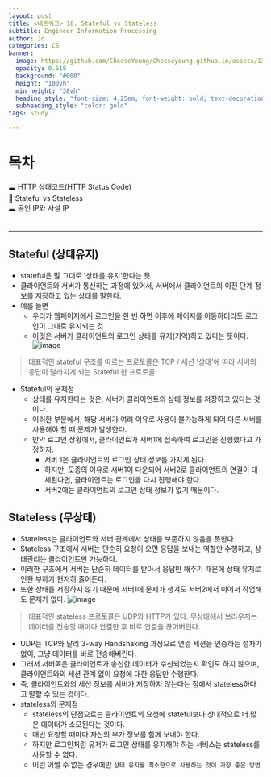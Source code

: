 ```yaml
---
layout: post
title: <네트워크> 18. Stateful vs Stateless
subtitle: Engineer Information Processing
author: Jo
categories: CS
banner:
  image: https://github.com/CheeseYoung/Cheeseyoung.github.io/assets/132384527/491f341f-df33-436a-9d4f-1b33f067485d
  opacity: 0.618
  background: "#000"
  height: "100vh"
  min_height: "38vh"
  heading_style: "font-size: 4.25em; font-weight: bold; text-decoration: underline"
  subheading_style: "color: gold"
tags: Study

---
```


# 목차
🕳 HTTP 상태코드(HTTP Status Code) <br>
📌 Stateful vs Stateless <br>
🕳 공인 IP와 사설 IP <br>
<br>
<hr>

## Stateful (상태유지)
- stateful은 말 그대로 '상태를 유지'한다는 뜻
- 클라이언트와 서버가 통신하는 과정에 있어서, 서버에서 클라이언트의 이전 단계 정보를 저장하고 있는 상태를 말한다.
- 예를 들면
  - 우리가 웹페이지에서 로그인을 한 번 하면 이후에 페이지를 이동하더라도 로그인이 그대로 유지되는 것
  - 이것은 서버가 클라이언트의 로그인 상태를 유지(기억)하고 있다는 뜻이다.
![image](https://github.com/CheeseYoung/Cheeseyoung.github.io/assets/132384527/35ead907-34b3-44b5-a2a2-be2ef9accff5)
> 대표적인 stateful 구조를 따르는 프로토콜은 TCP / 세션 '상태'에 따라 서버의 응답이 달라지게 되는 Stateful 한 프로토콜
- Stateful의 문제점
  - 상태를 유지한다는 것은, 서버가 클라이언트의 상태 정보를 저장하고 있다는 것이다.
  - 이러한 부분에서, 해당 서버가 여러 이유로 사용이 불가능하게 되어 다른 서버를 사용해야 할 때 문제가 발생한다.
  - 만약 로그인 상황에서, 클라이언트가 서버1에 접속하여 로그인을 진행했다고 가정하자.
    - 서버 1은 클라이언트의 로그인 상태 정보를 가지게 된다.
    - 하지만, 모종의 이유로 서버1이 다운되어 서버2로 클라이언트의 연결이 대체된다면, 클라이언트는 로그인을 다시 진행해야 한다.
    - 서버2에는 클라이언트의 로그인 상태 정보가 없기 때문이다.

## Stateless (무상태)
- Stateless는 클라이언트와 서버 관계에서 상태를 보존하지 않음을 뜻한다.
- Stateless 구조에서 서버는 단순히 요청이 오면 응답을 보내는 역할만 수행하고, 상태관리는 클라이언트만 가능하다.
- 이러한 구조에서 서버는 단순히 데이터를 받아서 응답만 해주기 때문에 상태 유지로 인한 부하가 현저히 줄어든다.
- 또한 상태를 저장하지 않기 때문에 서버1에 문제가 생겨도 서버2에서 이어서 작업해도 문제가 없다.
![image](https://github.com/CheeseYoung/Cheeseyoung.github.io/assets/132384527/c0d70271-9c1d-41b2-a8a9-376cdf02dc01)
> 대표적인 stateless 프로토콜은 UDP와 HTTP가 있다. 무상태에서 브라우저는 데이터를 전송할 때마다 연결한 후 바로 연결을 끊어버린다.
  - UDP는 TCP와 달리 3-way Handshaking 과정으로 연결 세션을 인증하는 절차가 없이, 그냥 데이터를 바로 전송해버린다.
  - 그래서 서버쪽은 클라이언트가 송신한 데이터가 수신되었는지 확인도 하지 않으며, 클라이언트와의 세션 관계 없이 요청에 대한 응답만 수행한다.
  - 즉, 클라이언트와의 세션 정보를 서버가 저장하지 않는다는 점에서 stateless하다고 말할 수 있는 것이다.
- stateless의 문제점
  - stateless의 단점으로는 클라이언트의 요청에 stateful보다 상대적으로 더 많은 데이터가 소모된다는 것이다.
  - 매번 요청할 때마다 자신의 부가 정보를 함께 보내야 한다.
  - 하지만 로그인처럼 유저가 로그인 상태를 유지해야 하는 서비스는 stateless를 사용할 수 없다.
  - 이런 어쩔 수 없는 경우에만 ``상태 유지를 최소한으로 사용하는 것이 가장 좋은 방법``








